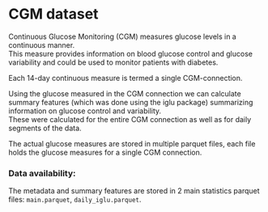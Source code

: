 # CGM dataset  

Continuous Glucose Monitoring (CGM) measures glucose levels in a continuous manner.  <br>
This measure provides information on blood glucose control and glucose variability and could be used to monitor patients with diabetes.

Each 14-day continuous measure is termed a single CGM-connection.

Using the glucose measured in the CGM connection we can calculate summary features (which was done using the iglu package) summarizing information on glucose control and variability. <br>
These were calculated for the entire CGM connection as well as for daily segments of the data.

The actual glucose measures are stored in multiple parquet files, each file holds the glucose measures for a single CGM connection. <br>

### Data availability:
The metadata and summary features are stored in 2 main statistics parquet files: `main.parquet`, `daily_iglu.parquet`.